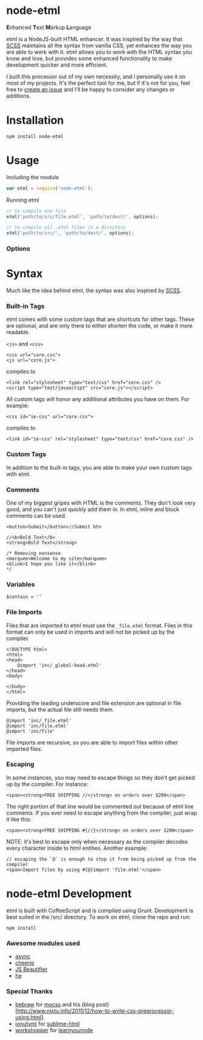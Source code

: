node-etml
===
**E**nhanced **T**ext **M**arkup **L**anguage

etml is a NodeJS-built HTML enhancer. It was inspired by the way that [SCSS](http://sass-lang.com/documentation/file.SCSS_FOR_SASS_USERS.html) maintains all the syntax from vanilla CSS, yet enhances the way you are able to work with it. etml allows you to work with the HTML syntax you know and love, but provides some enhanced functionality to make development quicker and more efficient.

I built this processor out of my own necessity, and I personally use it on most of my projects. It's the perfect tool for me, but if it's not for you, feel free to [create an issue](https://github.com/chrisdothtml/node-etml/issues) and I'll be happy to consider any changes or additions.

Installation
===

```
npm install node-etml
```

Usage
===

Including the module

```js
var etml = require('node-etml');
```

Running etml

```js
// to compile one file
etml('path/to/src/file.etml', 'path/to/dest/', options);

// to compile all .etml files in a directory
etml('path/to/src/', 'path/to/dest/', options);
```

### Options

Syntax
===

Much like the idea behind etml, the syntax was also inspired by [SCSS](http://sass-lang.com/documentation/file.SCSS_FOR_SASS_USERS.html).

### Built-in Tags

etml comes with some custom tags that are shortcuts for other tags. These are optional, and are only there to either shorten the code, or make it more readable.

`<js>` and `<css>`

````
<css url="core.css">
<js url="core.js">
````

compiles to

````
<link rel="stylesheet" type="text/css" href="core.css" />
<script type="text/javascript" src="core.js"></script>
````

All custom tags will honor any additional attributes you have on them. For example:

````
<css id="ie-css" url="core.css">
````

compiles to

````
<link id="ie-css" rel="stylesheet" type="text/css" href="core.css" />
````

### Custom Tags

In addition to the built-in tags, you are able to make your own custom tags with etml.

### Comments

One of my biggest gripes with HTML is the comments. They don't look very good, and you can't just quickly add them in. In etml, inline and block comments can be used.

````
<button>Submit</button>//Submit btn

//<b>Bold Text</b>
<strong>Bold Text</strong>

/* Removing nonsense
<marquee>Welcome to my site</marquee>
<blink>I hope you like it</blink>
*/
````

### Variables

````
$contain = ''
````

### File Imports

Files that are imported to etml must use the `_file.etml` format. Files in this format can only be used in imports and will not be picked up by the compiler.

````
<!DOCTYPE html>
<html>
<head>
	@import 'inc/_global-head.etml'
</head>
<body>

</body>
</html>
````

Providing the leading underscore and file extension are optional in file imports, but the actual file still needs them.

````
@import 'inc/_file.etml'
@import 'inc/file.etml'
@import 'inc/file'
````

File imports are recursive, so you are able to import files within other imported files.

### Escaping

In some instances, you may need to escape things so they don't get picked up by the compiler. For instance:

````
<span><strong>FREE SHIPPING //</strong> on orders over $200</span>
````

The right portion of that line would be commented out because of etml line comments. If you ever need to escape anything from the compiler, just wrap it like this:

````
<span><strong>FREE SHIPPING #{//}</strong> on orders over $200</span>
````

NOTE: it's best to escape only when necessary as the compiler decodes every character inside to html entities. Another example:

````
// escaping the `@` is enough to stop it from being picked up from the compiler
<span>Import files by using #{@}import 'file.etml'</span>
````

node-etml Development
===

etml is built with CoffeeScript and is compiled using Grunt. Development is best suited in the /src/ directory. To work on etml, clone the repo and run:

```
npm install
```

### Awesome modules used

- [async](https://github.com/caolan/async)
- [cheerio](https://github.com/cheeriojs/cheerio)
- [JS Beautifier](https://github.com/beautify-web/js-beautify)
- [he](https://github.com/mathiasbynens/he)

### Special Thanks

- [bebraw](https://github.com/bebraw) for [mocss](https://github.com/bebraw/mocss) and his (blog post)[http://www.nixtu.info/2011/12/how-to-write-css-preprocessor-using.html].
- [ionutvmi](https://github.com/ionutvmi) for [sublime-html](https://github.com/ionutvmi/sublime-html)
- [workshopper](https://github.com/workshopper) for [learnyounode](https://github.com/workshopper/learnyounode)